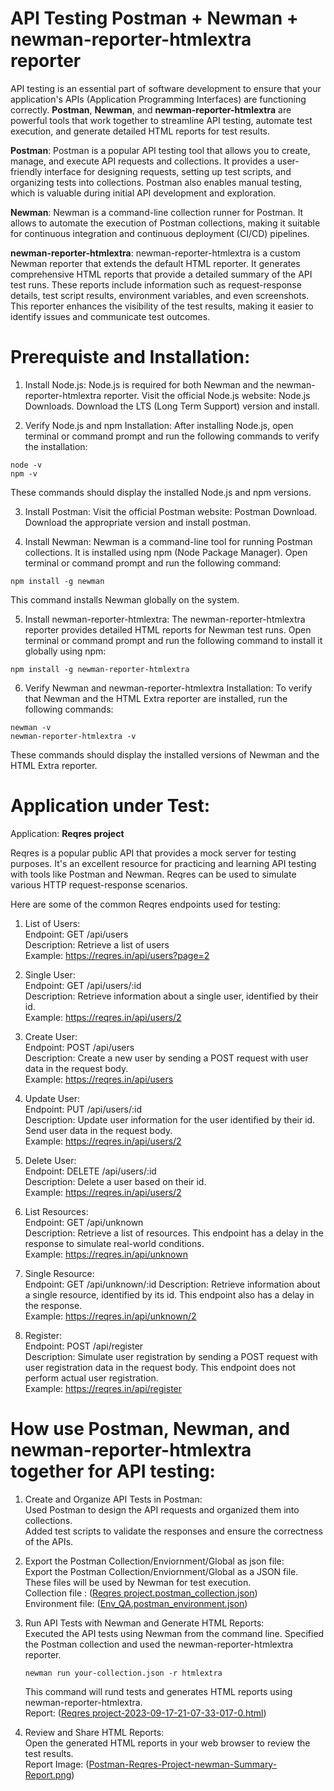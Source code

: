 # API Testing Postman + Newman + newman-reporter-htmlextra reporter
API testing is an essential part of software development to ensure that your application's APIs (Application Programming Interfaces) are functioning correctly. **Postman**, **Newman**, and **newman-reporter-htmlextra** are powerful tools that work together to streamline API testing, automate test execution, and generate detailed HTML reports for test results. 

**Postman**: Postman is a popular API testing tool that allows you to create, manage, and execute API requests and collections. It provides a user-friendly interface for designing requests, setting up test scripts, and organizing tests into collections. Postman also enables manual testing, which is valuable during initial API development and exploration.

**Newman**: Newman is a command-line collection runner for Postman. It allows to automate the execution of Postman collections, making it suitable for continuous integration and continuous deployment (CI/CD) pipelines. 

**newman-reporter-htmlextra**: newman-reporter-htmlextra is a custom Newman reporter that extends the default HTML reporter. It generates comprehensive HTML reports that provide a detailed summary of the API test runs. These reports include information such as request-response details, test script results, environment variables, and even screenshots. This reporter enhances the visibility of the test results, making it easier to identify issues and communicate test outcomes.

# Prerequiste and Installation:

1. Install Node.js:
Node.js is required for both Newman and the newman-reporter-htmlextra reporter.
Visit the official Node.js website: Node.js Downloads.
Download the LTS (Long Term Support) version and install.

2. Verify Node.js and npm Installation:
After installing Node.js, open terminal or command prompt and run the following commands to verify the installation:
```
node -v
npm -v
```
These commands should display the installed Node.js and npm versions.

3. Install Postman:
Visit the official Postman website: Postman Download.
Download the appropriate version and install postman.

4. Install Newman:
Newman is a command-line tool for running Postman collections. It is installed using npm (Node Package Manager).
Open terminal or command prompt and run the following command:
```
npm install -g newman
```
This command installs Newman globally on the system.

5. Install newman-reporter-htmlextra:
The newman-reporter-htmlextra reporter provides detailed HTML reports for Newman test runs.
Open terminal or command prompt and run the following command to install it globally using npm:
```
npm install -g newman-reporter-htmlextra
```

6. Verify Newman and newman-reporter-htmlextra Installation:
To verify that Newman and the HTML Extra reporter are installed, run the following commands:
```
newman -v
newman-reporter-htmlextra -v
```
These commands should display the installed versions of Newman and the HTML Extra reporter.


# Application under Test:

Application: **Reqres project**

Reqres is a popular public API that provides a mock server for testing purposes. It's an excellent resource for practicing and learning API testing with tools like Postman and Newman. Reqres can be used to simulate various HTTP request-response scenarios.<br>

Here are some of the common Reqres endpoints used for testing:

1. List of Users:<br>
Endpoint: GET /api/users<br>
Description: Retrieve a list of users<br>
Example: https://reqres.in/api/users?page=2<br>

1. Single User:<br>
Endpoint: GET /api/users/:id<br>
Description: Retrieve information about a single user, identified by their id.<br>
Example: https://reqres.in/api/users/2<br>

1. Create User:<br>
Endpoint: POST /api/users<br>
Description: Create a new user by sending a POST request with user data in the request body.<br>
Example: https://reqres.in/api/users<br>

1. Update User:<br>
Endpoint: PUT /api/users/:id<br>
Description: Update user information for the user identified by their id. Send user data in the request body.<br>
Example: https://reqres.in/api/users/2<br>

1. Delete User:<br>
Endpoint: DELETE /api/users/:id<br>
Description: Delete a user based on their id.<br>
Example: https://reqres.in/api/users/2<br>

1. List Resources:<br>
Endpoint: GET /api/unknown<br>
Description: Retrieve a list of resources. This endpoint has a delay in the response to simulate real-world conditions.<br>
Example: https://reqres.in/api/unknown<br>

1. Single Resource:<br>
Endpoint: GET /api/unknown/:id
Description: Retrieve information about a single resource, identified by its id. This endpoint also has a delay in the response.<br>
Example: https://reqres.in/api/unknown/2<br>

1. Register:<br>
Endpoint: POST /api/register<br>
Description: Simulate user registration by sending a POST request with user registration data in the request body. This endpoint does not perform actual user registration.<br>
Example: https://reqres.in/api/register<br>

# How use Postman, Newman, and newman-reporter-htmlextra together for API testing:

1. Create and Organize API Tests in Postman:<br>
   Used Postman to design the API requests and organized them into collections.<br>
   Added test scripts to validate the responses and ensure the correctness of the APIs.<br>

1. Export the Postman Collection/Enviornment/Global as json file:<br>
   Export the Postman Collection/Enviornment/Global as a JSON file. These files will be used by Newman for test execution.<br>
   Collection file : ([Reqres project.postman_collection.json](https://github.com/itsamul/postman_api_testing_collections/blob/master/Reqres_Project/Reqres%20project.postman_collection.json))<br>
   Environment file: ([Env_QA.postman_environment.json](https://github.com/itsamul/postman_api_testing_collections/blob/master/Reqres_Project/Env_QA.postman_environment.json))<br>
   
1. Run API Tests with Newman and Generate HTML Reports:<br>
   Executed the API tests using Newman from the command line. Specified the Postman collection and used the newman-reporter-htmlextra reporter.<br>
   ```
   newman run your-collection.json -r htmlextra
   ```
   This command will rund tests and generates HTML reports using newman-reporter-htmlextra.<br>
   Report: ([Reqres project-2023-09-17-21-07-33-017-0.html](https://github.com/itsamul/postman_api_testing_collections/blob/master/Reqres_Project/newman/Reqres%20project-2023-09-17-21-07-33-017-0.html))<br>

1. Review and Share HTML Reports:<br>
   Open the generated HTML reports in your web browser to review the test results.<br>
   Report Image: ([Postman-Reqres-Project-newman-Summary-Report.png](https://github.com/itsamul/postman_api_testing_collections/blob/master/Reqres_Project/images/Postman-Reqres-Project-newman-Summary-Report.png))<br>

